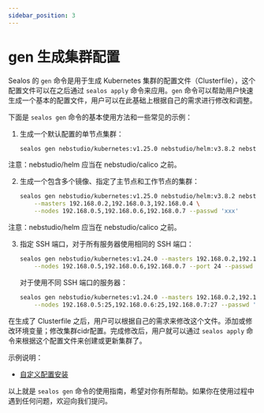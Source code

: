 ```yaml
---
sidebar_position: 3
---
```


# gen 生成集群配置

Sealos 的 `gen` 命令是用于生成 Kubernetes 集群的配置文件（Clusterfile），这个配置文件可以在之后通过 `sealos apply` 命令来应用。`gen` 命令可以帮助用户快速生成一个基本的配置文件，用户可以在此基础上根据自己的需求进行修改和调整。

下面是 `sealos gen` 命令的基本使用方法和一些常见的示例：

1. 生成一个默认配置的单节点集群：
   
   ```bash
   sealos gen nebstudio/kubernetes:v1.25.0 nebstudio/helm:v3.8.2 nebstudio/calico:v3.24.1
   ```

注意：nebstudio/helm 应当在 nebstudio/calico 之前。

2. 生成一个包含多个镜像、指定了主节点和工作节点的集群：

   ```bash
   sealos gen nebstudio/kubernetes:v1.25.0 nebstudio/helm:v3.8.2 nebstudio/calico:v3.24.1 \
       --masters 192.168.0.2,192.168.0.3,192.168.0.4 \
       --nodes 192.168.0.5,192.168.0.6,192.168.0.7 --passwd 'xxx'
   ```

注意：nebstudio/helm 应当在 nebstudio/calico 之前。

3. 指定 SSH 端口，对于所有服务器使用相同的 SSH 端口：

   ```bash
   sealos gen nebstudio/kubernetes:v1.24.0 --masters 192.168.0.2,192.168.0.3,192.168.0.4 \
       --nodes 192.168.0.5,192.168.0.6,192.168.0.7 --port 24 --passwd 'xxx'
   ```

   对于使用不同 SSH 端口的服务器：

   ```bash
   sealos gen nebstudio/kubernetes:v1.24.0 --masters 192.168.0.2,192.168.0.3:23,192.168.0.4:24 \
       --nodes 192.168.0.5:25,192.168.0.6:25,192.168.0.7:27 --passwd 'xxx'
   ```

在生成了 Clusterfile 之后，用户可以根据自己的需求来修改这个文件。添加或修改环境变量；修改集群cidr配置。完成修改后，用户就可以通过 `sealos apply` 命令来根据这个配置文件来创建或更新集群了。

示例说明：

- [自定义配置安装](/self-hosting/lifecycle-management/operations/run-cluster/gen-apply-cluster.md)

以上就是 `sealos gen` 命令的使用指南，希望对你有所帮助。如果你在使用过程中遇到任何问题，欢迎向我们提问。

